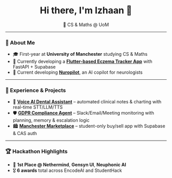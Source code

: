 <h1 align="center"> Hi there, I'm Izhaan 👋 </h1>

<p align="center">
  🚀 CS & Maths @ UoM
</p>

---

### 🧠 About Me

- 🎓 First-year at **University of Manchester** studying CS & Maths
- 📱 Currently developing a [**Flutter-based Eczema Tracker App**](https://eczema.framer.website/) with FastAPI + Supabase
- 🧠 Current developing [**Nuropilot**](https://nuropilot.com/), an AI copilot for neurologists

---

### 💼 Experience & Projects

- 🧠 [**Voice AI Dental Assistant**](https://github.com/Shawarmaa/dent-assist) – automated clinical notes & charting with real-time STT/LLM/TTS  
- 🛡️ [**GDPR Compliance Agent**](https://github.com/Trustlayer-Labs/T-Labs) – Slack/Email/Meeting monitoring with planning, memory & escalation logic   
- 🏙️ [**Manchester Marketplace**](https://github.com/izhaan-s/manchester_marketplace) – student-only buy/sell app with Supabase & CAS auth

---

### 🏆 Hackathon Highlights

- 🥇 **1st Place @ Nethermind**, **Gensyn UI**, **Neuphonic AI**
- 🎖️ **6 awards** total across EncodeAI and StudentHack




